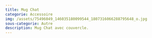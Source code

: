 ```yaml
---
title: Mug Chat
categorie: Accessoire
img: /assets/75496049_146035180099544_1807316066288795648_o.jpg
sous-categorie: Autre
description: Mug Chat avec couvercle.
---
```


